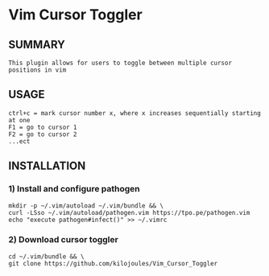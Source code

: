 # Vim Cursor Toggler

## SUMMARY
    This plugin allows for users to toggle between multiple cursor positions in vim

## USAGE
    ctrl+c = mark cursor number x, where x increases sequentially starting at one
    F1 = go to cursor 1
    F2 = go to cursor 2
    ...ect

## INSTALLATION
### 1) Install and configure pathogen

    mkdir -p ~/.vim/autoload ~/.vim/bundle && \
    curl -LSso ~/.vim/autoload/pathogen.vim https://tpo.pe/pathogen.vim
    echo "execute pathogen#infect()" >> ~/.vimrc
           
### 2) Download cursor toggler
    cd ~/.vim/bundle && \
    git clone https://github.com/kilojoules/Vim_Cursor_Toggler
